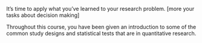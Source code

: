 It’s time to apply what you’ve learned to your research problem.  [more your tasks about decision making]

Throughout this course, you have been given an introduction to some of the common study designs and statistical tests that are in quantitative research.
